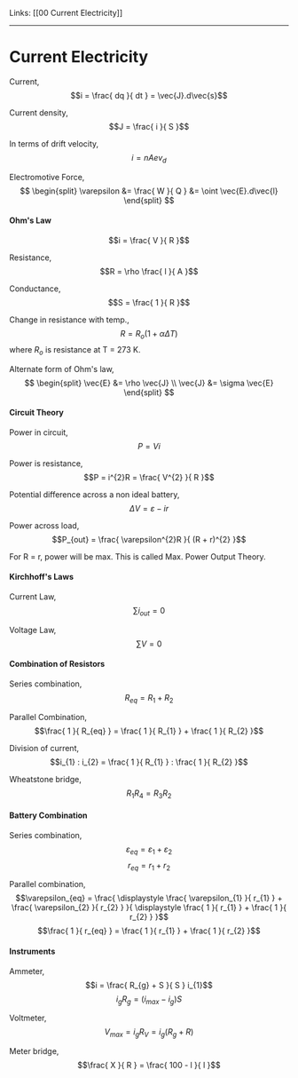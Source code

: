 Links: [[00 Current Electricity]]
___
# Current Electricity
Current,
$$i = \frac{ dq }{ dt } = \vec{J}.d\vec{s}$$

Current density,
$$J = \frac{ i }{ S }$$

In terms of drift velocity,
$$i = nAev_{d}$$

Electromotive Force,
$$
\begin{split}
\varepsilon &= \frac{ W }{ Q }
&= \oint \vec{E}.d\vec{l}  
\end{split}
$$

#### Ohm's Law
$$i = \frac{ V }{ R }$$

Resistance,
$$R = \rho \frac{ l }{ A }$$

Conductance,
$$S = \frac{ 1 }{ R }$$

Change in resistance with temp.,
$$R = R_{o}(1 + \alpha \Delta T)$$
where $R_{o}$ is resistance at T = 273 K.

Alternate form of Ohm's law,
$$
\begin{split}
\vec{E} &= \rho \vec{J} \\
\vec{J} &= \sigma \vec{E} 
\end{split}
$$

#### Circuit Theory 
Power in circuit,
$$P = Vi$$

Power is resistance,
$$P = i^{2}R = \frac{ V^{2} }{ R }$$

Potential difference across a non ideal battery,
$$\Delta V = \varepsilon - ir$$

Power across load,
$$P_{out} = \frac{ \varepsilon^{2}R }{ (R + r)^{2} }$$

For R = r, power will be max. This is called Max. Power Output Theory. 

#### Kirchhoff's Laws
Current Law,
$$\sum i_{out} = 0$$

Voltage Law,
$$\sum V = 0$$

#### Combination of Resistors 
Series combination,
$$R_{eq} = R_{1} + R_{2}$$

Parallel Combination,
$$\frac{ 1 }{ R_{eq} } = \frac{ 1 }{ R_{1} } + \frac{ 1 }{ R_{2} }$$

Division of current,
$$i_{1} : i_{2} = \frac{ 1 }{ R_{1} } : \frac{ 1 }{ R_{2} }$$

Wheatstone bridge,
$$R_{1}R_{4} = R_{3}R_{2}$$

#### Battery Combination 
Series combination,
$$\varepsilon_{eq} = \varepsilon_{1} + \varepsilon_{2}$$
$$r_{eq} = r_{1} + r_{2}$$

Parallel combination,
$$\varepsilon_{eq} = \frac{ \displaystyle \frac{ \varepsilon_{1} }{ r_{1} } + \frac{ \varepsilon_{2} }{ r_{2} } }{ \displaystyle \frac{ 1 }{ r_{1} } + \frac{ 1 }{ r_{2} } }$$
$$\frac{ 1 }{ r_{eq} } = \frac{ 1 }{ r_{1} } + \frac{ 1 }{ r_{2} }$$

#### Instruments 
Ammeter,
$$i = \frac{ R_{g} + S }{ S } i_{1}$$
$$i_{g}R_{g} = (i_{max} - i_{g})S$$

Voltmeter,
$$V_{max} = i_{g}R_{V} = i_{g}(R_{g} + R)$$

Meter bridge,
$$\frac{ X }{ R } = \frac{ 100 - l }{ l }$$

